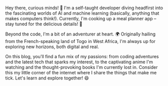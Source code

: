 Hey there, curious minds! 👋 I'm a self-taught developer diving headfirst into the fascinating worlds of AI and machine learning (basically, anything that makes computers think!). Currently, I'm cooking up a meal planner app – stay tuned for the delicious details! 🚀

Beyond the code, I'm a bit of an adventurer at heart. 🌍 Originally hailing from the French-speaking land of Togo in West Africa, I'm always up for exploring new horizons, both digital and real.

On this blog, you'll find a fun mix of my passions: from coding adventures and the latest tech that sparks my interest, to the captivating anime I'm watching and the thought-provoking books I'm currently lost in. Consider this my little corner of the internet where I share the things that make me tick. Let's learn and explore together! 😄
